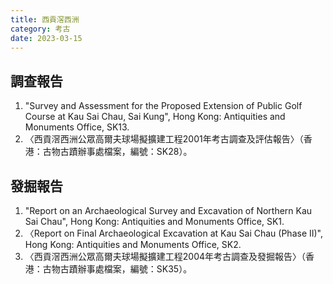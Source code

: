 ```yaml
---
title: 西貢滘西洲
category: 考古
date: 2023-03-15
---
```

<adsense></adsense>

## 調查報告
1. "Survey and Assessment for the Proposed Extension of Public Golf Course at Kau Sai Chau, Sai Kung", Hong Kong: Antiquities and Monuments Office, SK13.
2. 〈西貢滘西洲公眾高爾夫球場擬擴建工程2001年考古調查及評估報告〉（香港：古物古蹟辦事處檔案，編號：SK28）。
## 發掘報告
1. "Report on an Archaeological Survey and Excavation of Northern Kau Sai Chau", Hong Kong: Antiquities and Monuments Office, SK1.
2. 〈Report on Final Archaeological Excavation at Kau Sai Chau (Phase II)", Hong Kong: Antiquities and Monuments Office, SK2.
3. 〈西貢滘西洲公眾高爾夫球場擬擴建工程2004年考古調查及發掘報告〉（香港：古物古蹟辦事處檔案，編號：SK35）。